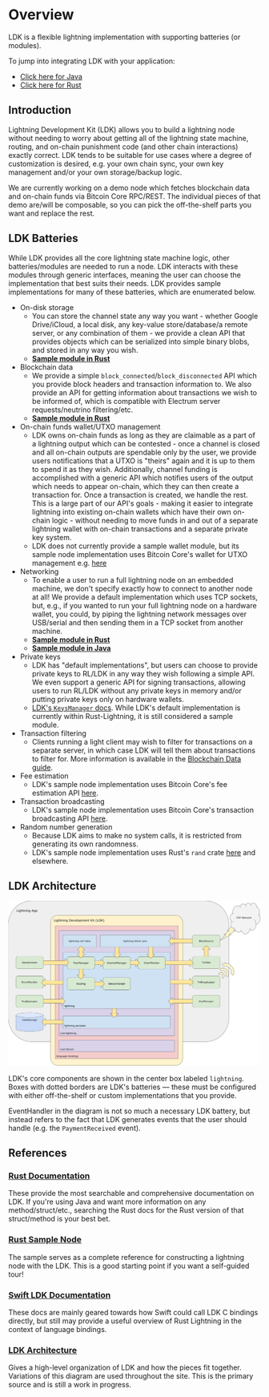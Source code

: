 # Overview

LDK is a flexible lightning implementation with supporting batteries (or modules).

<div class="h2">To jump into integrating LDK with your application:</div>

* [Click here for Java](./tutorials/build_a_node_in_java.md)
* [Click here for Rust](./tutorials/build_a_node_in_rust.md)

## Introduction
Lightning Development Kit (LDK) allows you to build a lightning
node without needing to worry about getting all of the lightning state machine,
routing, and on-chain punishment code (and other chain interactions) exactly
correct. LDK tends to be suitable for use cases where a degree of
customization is desired, e.g. your own chain sync, your own key management
and/or your own storage/backup logic.

We are currently working on a demo node which fetches blockchain data and
on-chain funds via Bitcoin Core RPC/REST. The individual pieces of that demo
are/will be composable, so you can pick the off-the-shelf parts you want and
replace the rest.

## LDK Batteries
While LDK provides all the core lightning state machine logic, other
batteries/modules are needed to run a node. LDK interacts with these modules
through generic interfaces, meaning the user can choose the implementation that
best suits their needs. LDK provides sample implementations for many of these
batteries, which are enumerated below.

* On-disk storage
  * You can store the channel state any way you want - whether Google
  Drive/iCloud, a local disk, any key-value store/database/a remote server, or
  any combination of them - we provide a clean API that provides objects which
  can be serialized into simple binary blobs, and stored in any way you wish.
  * [**Sample module in Rust**](https://github.com/rust-bitcoin/rust-lightning/tree/main/lightning-persister)
* Blockchain data
  * We provide a simple `block_connected`/`block_disconnected`
  API which you provide block headers and transaction information to. We also
  provide an API for getting information about transactions we wish to be
  informed of, which is compatible with Electrum server requests/neutrino
  filtering/etc.
  * [**Sample module in Rust**](https://github.com/rust-bitcoin/rust-lightning/tree/main/lightning-block-sync)
* On-chain funds wallet/UTXO management
  * LDK owns on-chain funds as long as they are claimable as
  a part of a lightning output which can be contested - once a channel is closed
  and all on-chain outputs are spendable only by the user, we provide users
  notifications that a UTXO is "theirs" again and it is up to them to spend it
  as they wish. Additionally, channel funding is accomplished with a generic API
  which notifies users of the output which needs to appear on-chain, which they
  can then create a transaction for. Once a transaction is created, we handle
  the rest. This is a large part of our API's goals - making it easier to
  integrate lightning into existing on-chain wallets which have their own
  on-chain logic - without needing to move funds in and out of a separate
  lightning wallet with on-chain transactions and a separate private key system.
  * LDK does not currently provide a sample wallet module, but its sample node
    implementation uses Bitcoin Core's wallet for UTXO management e.g. [here](https://github.com/lightningdevkit/ldk-sample/blob/2cd778e7acc959689e3b8462c529ffb3509aa1ec/src/main.rs#L245-L260)
* Networking
  * To enable a user to run a full lightning node on an embedded
  machine, we don't specify exactly how to connect to another node at all! We
  provide a default implementation which uses TCP sockets, but, e.g., if you
  wanted to run your full lightning node on a hardware wallet, you could, by
  piping the lightning network messages over USB/serial and then sending them in
  a TCP socket from another machine.
  * [**Sample module in Rust**](https://github.com/rust-bitcoin/rust-lightning/tree/main/lightning-net-tokio)
  * [**Sample module in Java**](https://github.com/lightningdevkit/ldk-garbagecollected/tree/main/src/main/java/org/ldk/batteries)
* Private keys
  * LDK has "default implementations", but users can choose to provide private
  keys to RL/LDK in any way they wish following a simple API. We even support a
  generic API for signing transactions, allowing users to run RL/LDK without any
  private keys in memory and/or putting private keys only on hardware wallets.
  * [LDK's `KeysManager` docs](https://docs.rs/lightning/*/lightning/chain/keysinterface/struct.KeysManager.html).
  While LDK's default implementation is currently within Rust-Lightning, it is
  still considered a sample module.
* Transaction filtering
  * Clients running a light client may wish to filter for transactions on a separate server, in which case LDK will tell them about transactions to filter for. More information is available in the [Blockchain Data guide](./basic-features/blockchain_data.md).
* Fee estimation
  * LDK's sample node implementation uses Bitcoin Core's fee estimation API [here](https://github.com/lightningdevkit/ldk-sample/blob/2cd778e7acc959689e3b8462c529ffb3509aa1ec/src/bitcoind_client.rs#L98-L154).
* Transaction broadcasting
  * LDK's sample node implementation uses Bitcoin Core's transaction broadcasting API [here](https://github.com/lightningdevkit/ldk-sample/blob/2cd778e7acc959689e3b8462c529ffb3509aa1ec/src/bitcoind_client.rs#L235-L257).
* Random number generation
  * Because LDK aims to make no system calls, it is restricted from generating its own randomness.
  * LDK's sample node implementation uses Rust's `rand` crate [here](https://github.com/lightningdevkit/ldk-sample/blob/2cd778e7acc959689e3b8462c529ffb3509aa1ec/src/main.rs#L464-L465) and elsewhere.


## LDK Architecture
![LDK Architecture](./assets/ldk-architecture.svg)

LDK's core components are shown in the center box labeled `lightning`. Boxes
with dotted borders are LDK's batteries — these must be configured with either
off-the-shelf or custom implementations that you provide.

EventHandler in the diagram is not so much a necessary LDK battery, but instead
refers to the fact that LDK generates events that the user should handle (e.g.
the `PaymentReceived` event).

## References

### [Rust Documentation](https://docs.rs/lightning)

These provide the most searchable and comprehensive documentation on LDK.
If you're using Java and want more information on any method/struct/etc., searching
the Rust docs for the Rust version of that struct/method is your best bet.

### [Rust Sample Node](https://github.com/lightningdevkit/ldk-sample)

The sample serves as a complete reference for constructing a lightning node with
the LDK. This is a good starting point if you want a self-guided tour!

### [Swift LDK Documentation](https://github.com/arik-so/SwiftLightning/tree/master/Documentation)

These docs are mainly geared towards how Swift could call LDK C bindings directly, but still may
provide a useful overview of Rust Lightning in the context of language bindings.

### [LDK Architecture](https://docs.google.com/drawings/d/1Ql-q5gyrPnJhi7z_D39jayG0HEEVh6UEY1eULXb03Eg/edit?usp=sharing)

Gives a high-level organization of LDK and how the pieces fit together. Variations of this diagram
are used throughout the site. This is the primary source and is still a work in progress.
